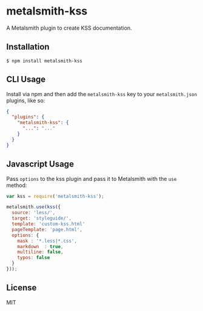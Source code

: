 
# metalsmith-kss

  A Metalsmith plugin to create KSS documentation.

## Installation

    $ npm install metalsmith-kss

## CLI Usage

  Install via npm and then add the `metalsmith-kss` key to your `metalsmith.json` plugins, like so:

```json
{
  "plugins": {
    "metalsmith-kss": {
      "...": "..."
    }
  }
}
```

## Javascript Usage

  Pass `options` to the kss plugin and pass it to Metalsmith with the `use` method:

```js
var kss = require('metalsmith-kss');

metalsmith.use(kss({
  source: 'less/',
  target: 'styleguide/',
  template: 'custom-kss.html'
  pageTemplate: 'page.html',
  options: {
    mask : '*.less|*.css',
    markdown  : true,
    multiline: false,
    typos: false
  }
}));
```

## License

  MIT

